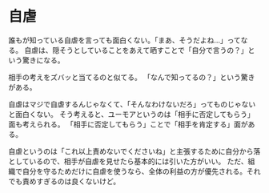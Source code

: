# 自虐

誰もが知っている自虐を言っても面白くない。「まあ、そうだよね…」ってなる。
自虐は、隠そうとしていることをあえて晒すことで「自分で言うの？」という驚きになる。

相手の考えをズバッと当てるのと似てる。
「なんで知ってるの？」という驚きがある。

自虐はマジで自虐するんじゃなくて、「そんなわけないだろ」ってものじゃないと面白くない。
そう考えると、ユーモアというのは「相手に否定してもらう」面も考えられる。
「相手に否定してもらう」ことで「相手を肯定する」面がある。

自虐というのは「これ以上責めないでくださいね」と主張するために自分から落としているので、相手が自虐を見せたら基本的には引いた方がいい。
ただ、組織で自分を守るためだけに自虐を使うなら、全体の利益の方が優先される。それでも責めすぎるのは良くないけど。
